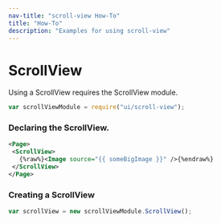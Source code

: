 ```yaml
---
nav-title: "scroll-view How-To"
title: "How-To"
description: "Examples for using scroll-view"
---
```

# ScrollView
Using a ScrollView requires the ScrollView module.
``` JavaScript
var scrollViewModule = require("ui/scroll-view");
```
### Declaring the ScrollView.
```XML
<Page>
 <ScrollView>
   {%raw%}<Image source="{{ someBigImage }}" />{%endraw%}
 </ScrollView>
</Page>
```
### Creating a ScrollView
``` JavaScript
var scrollView = new scrollViewModule.ScrollView();
```
